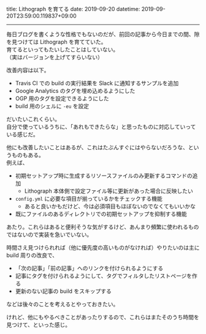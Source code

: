 title: Lithograph を育てる
date: 2019-09-20
datetime: 2019-09-20T23:59:00.119837+09:00

---

毎日ブログを書くような性格でもないのだが、前回の記事から今日までの間、隙を見つけては Lithograph を育てていた。  
育てるといってもたいしたことはしていない。  
（実はバージョンを上げてすらいない）

改善内容は以下。

- Travis CI での build の実行結果を Slack に通知するサンプルを追加
- Google Analytics のタグを埋め込めるようにした
- OGP 用のタグを設定できるようにした
- build 用のシェルに `-eu` を設定

だいたいこれくらい。  
自分で使っているうちに、「あれもできたらな」と思ったものに対応していっている感じだ。

他にも改善したいことはあるが、これはたぶんすぐにはやらないだろうな、というものもある。  
例えば、

- 初期セットアップ時に生成するリソースファイルのみ更新するコマンドの追加
  - Lithograph 本体側で設定ファイル等に更新があった場合に反映したい
- `config.yml` に必要な項目が揃っているかをチェックする機能
  - あると良いかもだけど、今は必須項目もほぼないのでなくてもいいかな
- 既にファイルのあるディレクトリでの初期セットアップを抑制する機能

あたり。これらはあると便利そうな気がするけど、あんまり頻繁に使われるものではないので実装を急いでいない。

時間さえ見つけられれば（他に優先度の高いものがなければ）やりたいのは主に build 周りの改良で、

- 「次の記事」「前の記事」へのリンクを付けられるようにする
- 記事にタグを付けられるようにして、タグでフィルタしたリストページを作る
- 更新のない記事の build をスキップする

などは後々のことを考えるとやっておきたい。

けれど、他にもやるべきことがあったりするので、これらはまたそのうち時間を見つけて、といった感じ。

